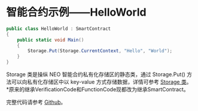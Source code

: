 # 智能合约示例——HelloWorld

```c#
public class HelloWorld : SmartContract
{
    public static void Main()
    {
        Storage.Put(Storage.CurrentContext, "Hello", "World");
    }
}
```

Storage 类是操纵 NEO 智能合约私有化存储区的静态类，通过 Storage.Put() 方法可以向私有化存储区中以 key-value 方式存储数据，详情可参考 [Storage 类](../fw/dotnet/neo/Storage.md)。
*原来的继承VerificationCode和FunctionCode现都改为继承SmartContract。

完整代码请参考 [Github](https://github.com/neo-project/examples)。 
